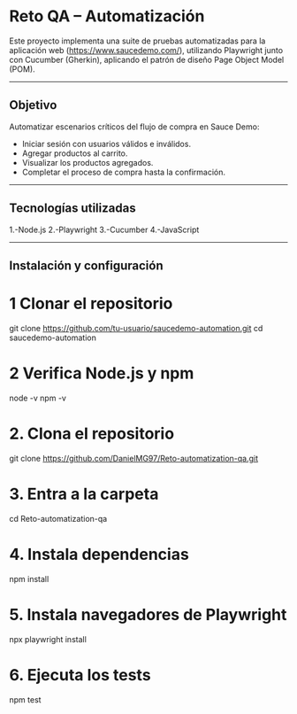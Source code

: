 #  Reto QA – Automatización 

Este proyecto implementa una suite de pruebas automatizadas para la aplicación web (https://www.saucedemo.com/), utilizando Playwright junto con Cucumber (Gherkin), aplicando el patrón de diseño Page Object Model (POM).

---

##  Objetivo

Automatizar escenarios críticos del flujo de compra en Sauce Demo:

- Iniciar sesión con usuarios válidos e inválidos.  
- Agregar productos al carrito.  
- Visualizar los productos agregados.  
- Completar el proceso de compra hasta la confirmación.

---

##  Tecnologías utilizadas
1.-Node.js
2.-Playwright
3.-Cucumber
4.-JavaScript

---

##  Instalación y configuración

# 1 Clonar el repositorio

git clone https://github.com/tu-usuario/saucedemo-automation.git
cd saucedemo-automation

# 2 Verifica Node.js y npm
node -v
npm -v

# 2. Clona el repositorio
git clone https://github.com/DanielMG97/Reto-automatization-qa.git

# 3. Entra a la carpeta
cd Reto-automatization-qa

# 4. Instala dependencias
npm install

# 5. Instala navegadores de Playwright
npx playwright install

# 6. Ejecuta los tests
npm test